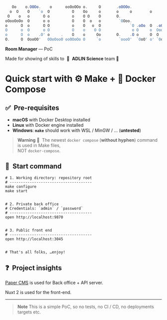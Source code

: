 ```powershell


   Oo    o.OOOo.    o      ooOoOOo o.     O       .oOOOo.
  o  O    O    `o  O          O    Oo     o       o     o        o
 O    o   o      O o          o    O O    O       O.
oOooOoOo  O      o o          O    O  o   o        `OOoo.
o      O  o      O O          o    O   o  O             `O .oOo  O  .oOo. 'OoOo. .oOo  .oOo.
O      o  O      o O          O    o    O O              o O     o  OooO'  o   O O     OooO'
o      O  o    .O' o     .    O    o     Oo       O.    .O o     O  O      O   o o     O
O.     O  OooOO'   OOoOooO ooOOoOo O     `o        `oooO'  `OoO' o' `OoO'  o   O `OoO' `OoO'


```

**Room Manager** — PoC

Made for showing of skills to  🧬  **ADLIN Science** team 👀

# Quick start with ⚙️ Make + 🐳 Docker Compose

## ✅  Pre-requisites

- **macOS** with Docker Desktop installed
- **Linux** with Docker engine installed
- **Windows**: **`make`** should work with WSL / MinGW / … (**untested**)

> **Warning**
> 🚨  The newest `docker compose` (**without hyphen**) command is used in Make files,  
> NOT `docker-compose`.

## 🏁  Start command

```shell
# 1. Working directory: repository root
# -------------------------------------
make configure
make start


# 2. Private back office
# Credentials: `admin` / `password`
# -------------------------------------
open http://localhost:9870


# 3. Public front end
# -------------------------------------
open http://localhost:3045


# That's all folks, …enjoy!
```

## ❓  Project insights

[Paper CMS](https://github.com/JulianCataldo/paper-cms) is used for Back office + API server.

Nuxt 2 is used for the front-end.

---

> **Note**
> This is a simple PoC, so no tests, no CI / CD, no deployments targets etc.

